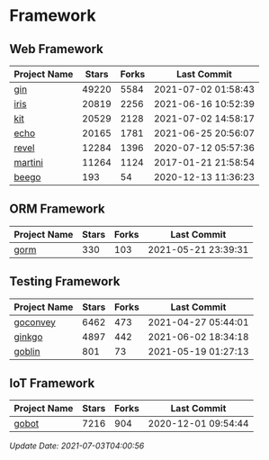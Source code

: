 # Framework

## Web Framework
| Project Name | Stars | Forks | Last Commit |
| ------------ | ----- | ----- | ----------- |
| [gin](https://github.com/gin-gonic/gin) | 49220 | 5584 | 2021-07-02 01:58:43 |
| [iris](https://github.com/kataras/iris) | 20819 | 2256 | 2021-06-16 10:52:39 |
| [kit](https://github.com/go-kit/kit) | 20529 | 2128 | 2021-07-02 14:58:17 |
| [echo](https://github.com/labstack/echo) | 20165 | 1781 | 2021-06-25 20:56:07 |
| [revel](https://github.com/revel/revel) | 12284 | 1396 | 2020-07-12 05:57:36 |
| [martini](https://github.com/go-martini/martini) | 11264 | 1124 | 2017-01-21 21:58:54 |
| [beego](https://github.com/astaxie/beego) | 193 | 54 | 2020-12-13 11:36:23 |

## ORM Framework
| Project Name | Stars | Forks | Last Commit |
| ------------ | ----- | ----- | ----------- |
| [gorm](https://github.com/jinzhu/gorm) | 330 | 103 | 2021-05-21 23:39:31 |

## Testing Framework
| Project Name | Stars | Forks | Last Commit |
| ------------ | ----- | ----- | ----------- |
| [goconvey](https://github.com/smartystreets/goconvey) | 6462 | 473 | 2021-04-27 05:44:01 |
| [ginkgo](https://github.com/onsi/ginkgo) | 4897 | 442 | 2021-06-02 18:34:18 |
| [goblin](https://github.com/franela/goblin) | 801 | 73 | 2021-05-19 01:27:13 |

## IoT Framework
| Project Name | Stars | Forks | Last Commit |
| ------------ | ----- | ----- | ----------- |
| [gobot](https://github.com/hybridgroup/gobot) | 7216 | 904 | 2020-12-01 09:54:44 |

*Update Date: 2021-07-03T04:00:56*